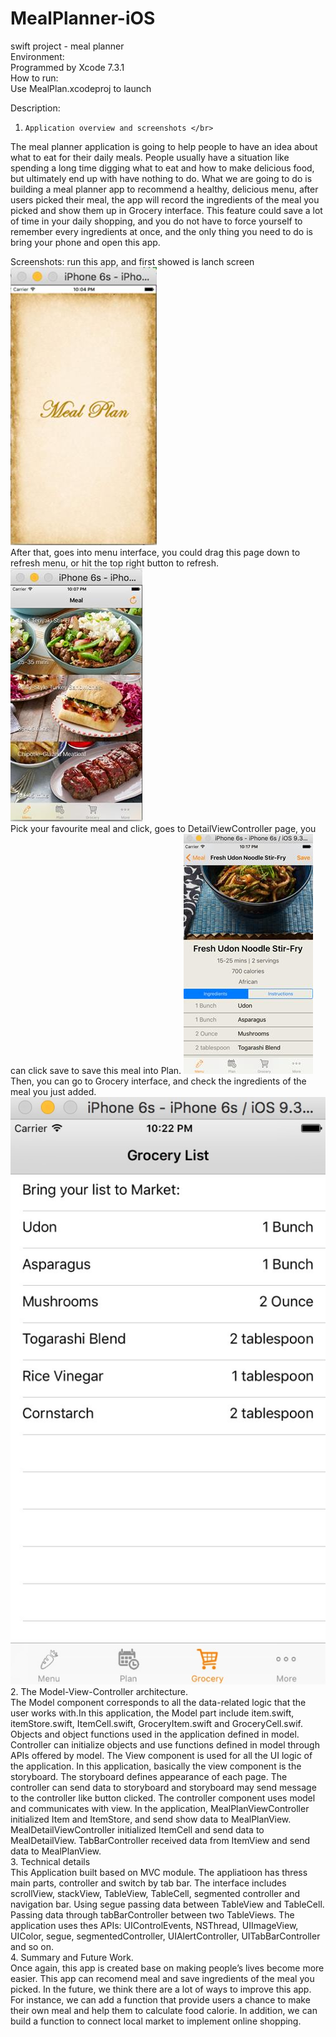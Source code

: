 # MealPlanner-iOS
swift project - meal planner </br>
Environment:</br>
Programmed by Xcode 7.3.1 </br>
How to run: </br>
Use MealPlan.xcodeproj to launch </br>

Description: </br>
1.     Application overview and screenshots </br>
		 	 	 							
The meal planner application is going to help people to have an idea about what to eat for their daily meals. People usually have a situation like spending a long time digging what to eat and how to make delicious food, but ultimately end up with have nothing to do. What we are going to do is building a meal planner app to recommend a healthy, delicious menu, after users picked their meal, the app will record the ingredients of the meal you picked and show them up in Grocery interface. This feature could save a lot of time in your daily shopping, and you do not have to force yourself to remember every ingredients at once, and the only thing you need to do is bring your phone and open this app. 

Screenshots:
run this app, and first showed is lanch screen </br>
![test.jpg](https://github.com/jasonoochen/MealPlanner-iOS/blob/master/Screenshots/0.jpg) </br>
After that, goes into menu interface, you could drag this page down to refresh menu, or hit the top right button to refresh. 
![test.jpg](https://github.com/jasonoochen/MealPlanner-iOS/blob/master/Screenshots/1.jpg) </br>
Pick your favourite meal and click, goes to DetailViewController page, you can click save to save this meal into Plan. 
![test.jpg](https://github.com/jasonoochen/MealPlanner-iOS/blob/master/Screenshots/2.jpg) </br>
Then, you can go to Grocery interface, and check the ingredients of the meal you just added.
![test.jpg](https://github.com/jasonoochen/MealPlanner-iOS/blob/master/Screenshots/3.jpg) </br>
2.     The Model-View-Controller architecture. </br>
The Model component corresponds to all the data-related logic that the user works with.In this application, the Model part include item.swift, itemStore.swift, ItemCell.swift, GroceryItem.swift and GroceryCell.swif. Objects and object functions used in the application defined in model. Controller can initialize objects and use functions defined in model through APIs offered by model. The View component is used for all the UI logic of the application. In this application, basically the view component is the storyboard. The storyboard defines appearance of each page. The controller can send data to storyboard and storyboard may send message to the controller like button clicked. The controller component uses model and communicates with view. In the application, MealPlanViewController initialized Item and ItemStore, and send show data to MealPlanView. MealDetailViewController initialized ItemCell and send data to MealDetailView. TabBarController received data from ItemView and send data to MealPlanView. </br>
3.     Technical details </br>
	This Application built based on MVC module. The appliatioon has thress main parts, controller and switch by tab bar. The interface includes scrollView, stackView, TableView, TableCell, segmented controller and navigation bar. Using segue passing data between TableView and TableCell. Passing data through tabBarController between two TableViews. The application uses thes APIs: UIControlEvents, NSThread, UIImageView, UIColor, segue, segmentedController, UIAlertController, UITabBarController and so on. </br>
4.     Summary and Future Work. </br>
Once again, this app is created base on making people’s lives become more easier. This app can recomend meal and save ingredients of the meal you picked. In the future, we think there are a lot of ways to improve this app. For instance, we can add a function that provide users a chance to make their own meal and help them to calculate food calorie. In addition, we can build a function to connect local market to implement online shopping. 
